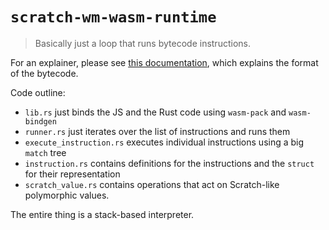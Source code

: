 # `scratch-wm-wasm-runtime`

> Basically just a loop that runs bytecode instructions.

For an explainer, please see [this documentation](./docs/bytecode-schematics.md), which explains the format of the bytecode.

Code outline:

* `lib.rs` just binds the JS and the Rust code using `wasm-pack` and `wasm-bindgen`
* `runner.rs` just iterates over the list of instructions and runs them
* `execute_instruction.rs` executes individual instructions using a big `match` tree
* `instruction.rs` contains definitions for the instructions and the `struct` for their representation
* `scratch_value.rs` contains operations that act on Scratch-like polymorphic values.

The entire thing is a stack-based interpreter.
